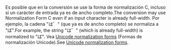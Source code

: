 <span data-ttu-id="5905c-101">Es posible que en la conversión se use la forma de normalización C, incluso si un carácter de entrada ya es de ancho completo.</span><span class="sxs-lookup"><span data-stu-id="5905c-101">The conversion may use Normalization Form C even if an input character is already full-width.</span></span> <span data-ttu-id="5905c-102">Por ejemplo, la cadena "は゛" (que ya es de ancho completo) se normaliza a "ば".</span><span class="sxs-lookup"><span data-stu-id="5905c-102">For example, the string "は゛" (which is already full-width) is normalized to "ば".</span></span> <span data-ttu-id="5905c-103">Vea [Unicode normalization forms](https://unicode.org/reports/tr15) (Formas de normalización Unicode).</span><span class="sxs-lookup"><span data-stu-id="5905c-103">See [Unicode normalization forms](https://unicode.org/reports/tr15).</span></span>
